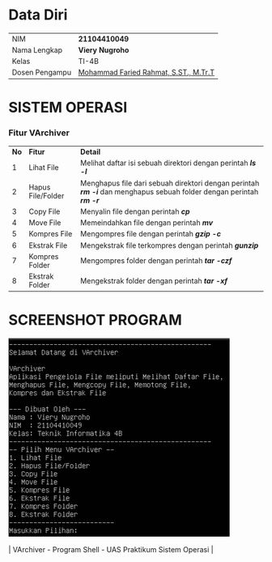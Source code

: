# Data Diri

|  |  |
|--|--|
| NIM | **21104410049** |
| Nama Lengkap | **Viery Nugroho** |
| Kelas | TI-4B |
| Dosen Pengampu | [Mohammad Faried Rahmat, S.ST., M.Tr.T](https://github.com/mrhmt80) |

# SISTEM OPERASI
### Fitur VArchiver
|  |  |  |
|--|--|--|
|**No**| **Fitur** | **Detail** |
| 1 | Lihat File | Melihat daftar isi sebuah direktori dengan perintah ***ls -l*** |
| 2 | Hapus File/Folder | Menghapus file dari sebuah direktori dengan perintah ***rm -i*** dan menghapus sebuah folder dengan perintah ***rm -r***|
| 3 | Copy File | Menyalin file dengan perintah ***cp*** |
| 4 | Move File | Memeindahkan file dengan perintah ***mv*** |
| 5 | Kompres File | Mengompres file dengan perintah ***gzip -c*** |
| 6 | Ekstrak File | Mengekstrak file terkompres dengan perintah ***gunzip*** |
| 7 | Kompres Folder | Mengompres folder dengan perintah ***tar -czf*** |
| 8 | Ekstrak Folder | Mengekstrak folder dengan perintah ***tar -xf*** |
# SCREENSHOT PROGRAM
![Aplikasi Gue](https://github.com/vierynugroho/UAS-praktikum_SistemOperasi/blob/main/VArchiver.png?raw=true)

| VArchiver - Program Shell - UAS Praktikum Sistem Operasi |
